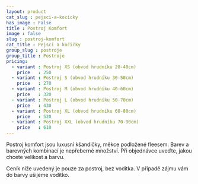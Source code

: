 ```yaml
---
layout: product
cat_slug : pejsci-a-kocicky
has_image : False
title : Postroj Komfort
image : false
slug : postroj-komfort
cat_title : Pejsci a kočičky
group_slug : postroje
group_title : Postroje
pricing:
  - variant : Postroj XS (obvod hrudníku 20-40cm)
    price   : 250
  - variant : Postroj S (obvod hrudníku 30-50cm)
    price   : 270
  - variant : Postroj M (obvod hrudníku 40-60cm)
    price   : 320
  - variant : Postroj L (obvod hrudníku 50-70cm)
    price   : 430
  - variant : Postroj XL (obvod hrudníku 60-80cm)
    price   : 520
  - variant : Postroj XXL (obvod hrudníku 70-90cm)
    price   : 610
---
```


Postroj komfort jsou luxusní kšandičky, měkce podložené fleesem.
Barev a barevných kombinací je nepřeberné množství. Při objednávce uveďte, jakou chcete velikost a barvu.

Ceník níže uvedený je pouze za postroj, bez vodítka. V případě zájmu vám do barvy ušijeme vodítko.

